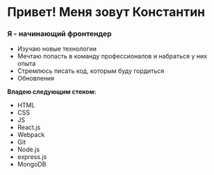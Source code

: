 # Привет! Меня зовут Константин

### Я - начинающий фронтендер
* Изучаю новые технологии
* Мечтаю попасть в команду профессионалов и набраться у них опыта
* Стремлюсь писать код, которым буду гордиться
* Обновления

**Владею следующим стеком:**

* HTML
* CSS
* JS
* React.js
* Webpack
* Git
* Node.js
* express.js
* MongoDB
